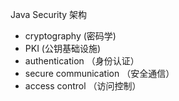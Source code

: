 Java Security 架构
- cryptography (密码学) 
- PKI (公钥基础设施)
- authentication （身份认证）
- secure communication （安全通信）
- access control （访问控制）

